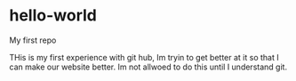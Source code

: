 # hello-world
My first repo

THis is my first experience with git hub, Im tryin to get better at it so that I can make our website better. Im not allwoed to do this until I understand git. 
